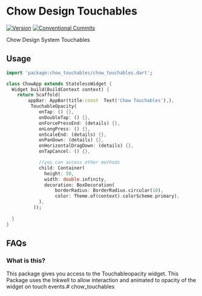 # Chow Design Touchables

[![Version](https://img.shields.io/pub/v/chow_touchables.svg)](https://pub.dev/packages/chow_touchables) [![Conventional Commits](https://img.shields.io/badge/Conventional%20Commits-1.0.0-%23FE5196?logo=conventionalcommits&logoColor=white)](https://conventionalcommits.org) 

Chow Design System Touchables

## Usage

```dart
import 'package:chow_touchables/chow_touchables.dart';

class ChowApp extends StatelessWidget {
  Widget build(BuildContext context) {
    return Scaffold(
        appBar: AppBar(title:const  Text('Chow Touchables'),),
         TouchableOpacity(
            onTap: () {},
            onDoubleTap: () {},
            onForcePressEnd: (details) {},
            onLongPress: () {},
            onScaleEnd: (details) {},
            onPanDown: (details) {},
            onHorizontalDragDown: (details) {},
            onTapCancel: () {},

            //you can access other methods
            child: Container(
              height: 50,
              width: double.infinity,
              decoration: BoxDecoration(
                  borderRadius: BorderRadius.circular(10),
                  color: Theme.of(context).colorScheme.primary),
            ),
          ));
      
  }
}
```




## FAQs

### What is this?

This package gives you access to the Touchableopacity widget. This Package uses the Inkwell to allow interaction and animated to opacity of the widget on touch events.# chow_touchables
